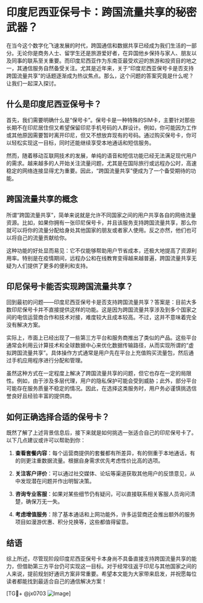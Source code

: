 # 印度尼西亚保号卡：跨国流量共享的秘密武器？

在当今这个数字化飞速发展的时代，跨国通信和数据共享已经成为我们生活的一部分。无论你是商务人士、留学生还是旅游爱好者，在异国他乡保持与家人、朋友以及同事的联系至关重要。而印度尼西亚作为东南亚最受欢迎的旅游和投资目的地之一，其通信服务自然备受关注。尤其是近年来，关于“印度尼西亚保号卡是否支持跨国流量共享”的话题逐渐成为热议焦点。那么，这个问题的答案究竟是什么呢？让我们一起深入探讨。

## 什么是印度尼西亚保号卡？

首先，我们需要明确什么是“保号卡”。保号卡是一种特殊的SIM卡，主要针对那些长期不在印尼居住但又希望保留印尼手机号码的人群设计。例如，你可能因为工作或其他原因需要暂时离开印尼，但又不想放弃现有的号码。通过购买保号卡，你可以轻松实现这一目标，同时还能继续享受本地通话和短信服务。

然而，随着移动互联网技术的发展，单纯的语音和短信功能已经无法满足现代用户的需求。越来越多的人开始关注流量问题，尤其是在国际旅行或远程办公时，高速稳定的网络连接显得尤为重要。因此，“跨国流量共享”便成为了一个备受期待的功能。

## 跨国流量共享的概念

所谓“跨国流量共享”，简单来说就是允许不同国家之间的用户共享各自的网络流量资源。比如，如果你拥有一张印尼保号卡，并且该服务支持跨国流量共享，那么你就可以将你的流量分配给身处其他国家的朋友或者家人使用。反之亦然，他们也可以将自己的流量贡献给你。

这种功能的好处显而易见：它不仅能够帮助用户节省成本，还极大地提高了资源利用率。特别是在疫情期间，远程办公和在线教育变得越来越普遍，跨国流量共享无疑为人们提供了更多的便利和支持。

## 印尼保号卡能否实现跨国流量共享？

回到最初的问题——印度尼西亚保号卡是否支持跨国流量共享？答案是：目前大多数印尼保号卡并不直接提供这样的功能。这是因为跨国流量共享涉及到多个国家之间的电信运营商合作和技术对接，难度较大且成本较高。不过，这并不意味着完全没有解决方案。

实际上，市面上已经出现了一些第三方平台和服务商推出了类似的产品。这些平台通常会利用云计算技术和全球数据中心来优化数据传输路径，从而实现所谓的“虚拟跨国流量共享”。具体操作方式通常是用户先在平台上充值购买流量包，然后通过手机应用程序进行分配和管理。

虽然这种方式在一定程度上解决了跨国流量共享的问题，但它也存在一定的局限性。例如，由于涉及多层代理，用户的隐私保护可能会受到威胁；此外，部分平台可能存在服务质量不稳定的情况。因此，在选择这类服务时，用户务必谨慎挑选信誉良好且经验丰富的提供商。

## 如何正确选择合适的保号卡？

既然了解了上述背景信息后，接下来就是如何挑选一张适合自己的印尼保号卡了。以下几点建议或许可以帮助到你：

1. **查看套餐内容**：每个运营商提供的套餐都有所差异，有的侧重于本地通话，有的则更注重数据流量。根据自身需求优先考虑性价比高的选项。
   
2. **关注客户评价**：可以通过社交媒体、论坛等渠道获取其他用户的反馈意见，从中发现潜在问题并作出明智决策。
   
3. **咨询专业客服**：如果对某些细节仍有疑问，可以直接联系相关客服人员询问清楚，确保万无一失。

4. **考虑增值服务**：除了基本通话和上网功能外，许多运营商还会推出额外的服务项目如漫游优惠、积分兑换等，这些都值得留意。

## 结语

综上所述，尽管现阶段印度尼西亚保号卡本身尚不具备直接支持跨国流量共享的能力，但借助第三方平台仍可实现这一目标。对于经常往返于印尼与其他国家之间的人来说，提前规划好通讯方案非常重要。希望本文能为大家带来启发，并祝愿每位读者都能找到最适合自己的通信解决方案！

[TG💪+ @jx0703 ![Image](https://github.com/user-attachments/assets/dbca1d08-cadb-493c-b0ec-ad6f7a83f270)]
